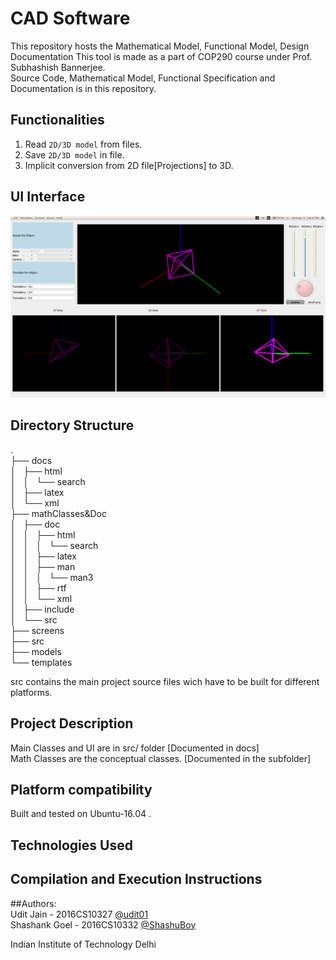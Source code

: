 # CAD Software 
This repository hosts the Mathematical Model, Functional Model, Design Documentation 
This tool is made as a part of COP290 course under Prof. Subhashish Bannerjee. </br>
Source Code, Mathematical Model, Functional Specification and Documentation is in this repository.

## Functionalities
1. Read ```2D/3D model``` from files.
2. Save ```2D/3D model``` in file.
3. Implicit conversion from 2D file[Projections] to 3D.

## UI Interface
![Alt text](screens/Interface.png "Screenshot")

## Directory Structure

.                                       
├── docs                                       
│   ├── html                                       
│   │   └── search                                       
│   ├── latex                                       
│   └── xml                                       
├── mathClasses&Doc                                       
│   ├── doc                                       
│   │   ├── html                                       
│   │   │   └── search                                       
│   │   ├── latex                                       
│   │   ├── man                                       
│   │   │   └── man3                                       
│   │   ├── rtf                                       
│   │   └── xml                                       
│   ├── include                                       
│   └── src                                       
├── screens                                       
├── src                                         
├── models                                         
└── templates                                       

src contains the main project source files wich have to be built for different platforms.

## Project Description  
Main Classes and UI are in src/ folder [Documented in docs]                </br> 
Math Classes are the conceptual classes. [Documented in the subfolder]     </br> 

## Platform compatibility
Built and tested on Ubuntu-16.04 .

## Technologies Used


## Compilation and Execution Instructions

##Authors: </br>
Udit Jain       - 2016CS10327 [@udit01](https://github.com/udit01/)         </br>
Shashank Goel   - 2016CS10332 [@ShashuBoy](https://github.com/ShashuBoy)    </br>

Indian Institute of Technology Delhi
